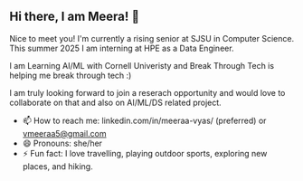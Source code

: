## Hi there, I am Meera! 👋

<!--
**meeraa5/meeraa5** is a ✨ _special_ ✨ repository because its `README.md` (this file) appears on your GitHub profile.

Here are some ideas to get you started: -->

Nice to meet you! I'm currently a rising senior at SJSU in Computer Science. This summer 2025 I am interning at HPE as a Data Engineer. 

I am Learning AI/ML with Cornell Univeristy and Break Through Tech is helping me break through tech :)

I am truly looking forward to join a reserach opportunity and would love to collaborate on that and also on AI/ML/DS related project. 

- 📫 How to reach me: linkedin.com/in/meeraa-vyas/ (preferred) or vmeeraa5@gmail.com 
- 😄 Pronouns: she/her
- ⚡ Fun fact: I love travelling, playing outdoor sports, exploring new places, and hiking. 

